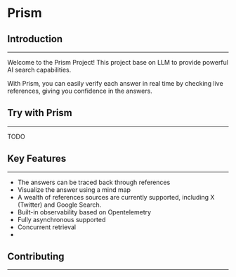 # Prism

## Introduction

---------------

Welcome to the Prism Project! This project base on LLM to provide powerful AI search capabilities. 

With Prism, you can easily verify each answer in real time by checking live references, giving you confidence in the answers.

## Try with Prism

---------------

TODO

## Key Features

---------------

- The answers can be traced back through references
- Visualize the answer using a mind map
- A wealth of references sources are currently supported, including X (Twitter) and Google Search.
- Built-in observability based on Opentelemetry
- Fully asynchronous supported
- Concurrent retrieval
- 


## Contributing

---------------